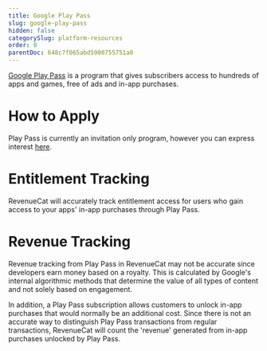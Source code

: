 ```yaml
---
title: Google Play Pass
slug: google-play-pass
hidden: false
categorySlug: platform-resources
order: 0
parentDoc: 648c7f065abd5900755751a0
---
```

[Google Play Pass](https://developer.android.com/google-play/guides/play-pass) is a program that gives subscribers access to hundreds of apps and games, free of ads and in-app purchases. 

# How to Apply
Play Pass is currently an invitation only program, however you can express interest [here](https://docs.google.com/forms/d/e/1FAIpQLSdmL0YkKrklqZHTcb6sVZLnSXA7Tf5TELppa0mx7tAn1x3AJA/viewform). 

# Entitlement Tracking
RevenueCat will accurately track entitlement access for users who gain access to your apps' in-app purchases through Play Pass.

# Revenue Tracking
Revenue tracking from Play Pass in RevenueCat may not be accurate since developers earn money based on a royalty. This is calculated by Google's internal algorithmic methods that determine the value of all types of content and not solely based on engagement. 

In addition, a Play Pass subscription allows customers to unlock in-app purchases that would normally be an additional cost. Since there is not an accurate way to distinguish Play Pass transactions from regular transactions, RevenueCat will count the 'revenue' generated from in-app purchases unlocked by Play Pass.